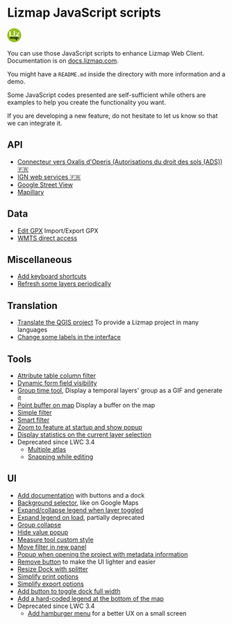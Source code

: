 # Lizmap JavaScript scripts

![Lizmap logo](icon.png)

You can use those JavaScript scripts to enhance Lizmap Web Client.
Documentation is on [docs.lizmap.com](https://docs.lizmap.com/next/en/publish/customization/javascript.html).

You might have a `README.md` inside the directory with more information and a demo.

Some JavaScript codes presented are self-sufficient while others are examples to help you create the functionality you want.

If you are developing a new feature, do not hesitate to let us know so that we can integrate it.

## API

* [Connecteur vers Oxalis d'Operis (Autorisations du droit des sols (ADS)) 🇫🇷](library/api/oxalis)
* [IGN web services 🇫🇷](library/api/ign_web_services)
* [Google Street View](library/api/google_street_view)
* [Mapillary](library/api/mapillary)

## Data

* [Edit GPX](./library/data/edit_gpx) Import/Export GPX
* [WMTS direct access](./library/data/wmts_direct_access)

## Miscellaneous 

* [Add keyboard shortcuts](./library/misc/add_shortcuts)
* [Refresh some layers periodically](./library/misc/refresh_layers_every_n_seconds)

## Translation

* [Translate the QGIS project](library/translation/qgis_project) To provide a Lizmap project in many languages
* [Change some labels in the interface](library/translation/interface)

## Tools

* [Attribute table column filter](./library/tools/attribute_table_column_filter)
* [Dynamic form field visibility](./library/tools/dynamic_form_field_visibility)
* [Group time tool](./library/tools/group_time_tool), Display a temporal layers' group as a GIF and generate it
* [Point buffer on map](./library/tools/point_buffer_on_map) Display a buffer on the map
* [Simple filter](./library/tools/simplefilter)
* [Smart filter](./library/tools/smartfilter)
* [Zoom to feature at startup and show popup](./library/tools/zoom_to_feature_at_startup)
* [Display statistics on the current layer selection](./library/tools/show_statistics_on_selection)
* Deprecated since LWC 3.4
  * [Multiple atlas](./library/tools/multipleatlas)
  * [Snapping while editing](./library/tools/snapping_while_editing)

## UI

* [Add documentation](./library/ui/add_documentation) with buttons and a dock
* [Background selector](./library/ui/background_selector), like on Google Maps
* [Expand/collapse legend when layer toggled](./library/ui/expand-collapse-legend-when-layer-toggled)
* [Expand legend on load](./library/ui/expand-legend-on-load), partially deprecated
* [Group collapse](./library/ui/group_collapse)
* [Hide value popup](./library/ui/hide_value_popup)
* [Measure tool custom style](./library/ui/measure_tool_custom_style)
* [Move filter in new panel](./library/ui/move_filter_in_new_panel)
* [Popup when opening the project with metadata information](./library/ui/popup_metadata_info)
* [Remove button](./library/ui/remove_button) to make the UI lighter and easier
* [Resize Dock with splitter](./library/ui/resize_dock_with_splitter)
* [Simplify print options](./library/ui/simplify-print-options)
* [Simplify export options](./library/ui/simplify-export-options)
* [Add button to toggle dock full width](./library/ui/add_dock_resize_button)
* [Add a hard-coded legend at the bottom of the map](./library/ui/add_hard_coded_legend_at_map_bottom)
* Deprecated since LWC 3.4
  * [Add hamburger menu](./library/ui/add_hamburger_menu) for a better UX on a small screen
